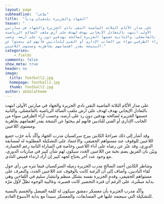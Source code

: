 ```yaml
---
layout: page
subheadline:  "ملاعب"
title:  "الجهاد والجزيرة يلتقيان ودياً"
teaser: "
على مدار الأيّام الثلاثة الماضية التقى نادي الجزيرة والجهاد في مبارتين
الأولى انتهت بالتعادل الإيجابي بهدف لهدف على أرض ملعب الصالة الرياضية
بالقامشلي، والثانية حسمها الجزيرة لصالحه بهدفين دون رد على أرضه، وحسب
آراء الطرفين سواء من الجانب الإداري أو الفني للناديين فأنهم لم يبحثوا عن
النتيجة بقدر اهتمامهم بجاهزية ومستوى اللاعبين."
categories:
    - fields
comments: false
show_meta: true
header: no
image:
  title: football2.jpg
  homepage: football2.jpg
  thumb: football2.jpg
author: abdalatheem
---
```




على مدار الأيّام الثلاثة الماضية التقى نادي الجزيرة والجهاد في مبارتين
الأولى انتهت بالتعادل الإيجابي بهدف لهدف على أرض ملعب الصالة الرياضية
بالقامشلي، والثانية حسمها الجزيرة لصالحه بهدفين دون رد على أرضه، وحسب
آراء الطرفين سواء من الجانب الإداري أو الفني للناديين فأنهم لم يبحثوا عن
النتيجة بقدر اهتمامهم بجاهزية ومستوى اللاعبين.

وقد أشار إلى ذلك صراحةً الكابتن بيرج سركسيان مدرب الجهاد وأكّد بأنه جرّب
جميع اللاعبين للوقوف عند مستواهم الحقيقي، والاعتماد على التشكيلة
المطلوبة له لمسابقة الدوري، وقد عبّر عن رضاه على أداء اللاعبين وخاصة في
المباراة الثانية رغم الخسارة، وبيّن بأن الفريق يضم نخبة من اللاعبين
الجدد سيكون لهم شأن كبير في مباريات الدوري، مع وجود عدد آخر يحتاج لجهد
كبير إن أراد ارتداء قميص النادي.

وشاطر الكابتن أحمد الصالح مدرب الجزيرة زميله السركسيان فيما نثره من رأي
حول لقاء الناديين، وأضاف إلى أن الرغبة كانت بالوقوف عند اللاعبين الجدد،
والتعرف على مستواهم الحقيقي، وقدم الجزيرة نفسه بشكل منظم وانتشار سليم في
اللقاءين وهي بداية مبشّرة، على الرغم أن فترة التحضير كانت قصيرة، وغالبية
الوجوه تطلّ لأوّل مرّة.

وأكّد مدرب الجزيرة بأن معسكر دمشق سيكون له كلمة الفيصل والحسم بالنسبة
للتشكيلة التي سيعتمد عليها في المسابقات، والمعسكر سيبدأ مع بداية الأسبوع
القادم.
